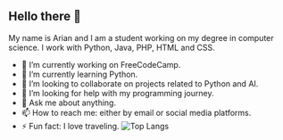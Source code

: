 ## Hello there 👋

My name is Arian and I am a student working on my degree in computer science. I work with Python, Java, PHP, HTML and CSS. 

- 🔭 I’m currently working on FreeCodeCamp.
- 🌱 I’m currently learning Python.
- 👯 I’m looking to collaborate on projects related to Python and AI.
- 🤔 I’m looking for help with my programming journey.
- 💬 Ask me about anything.
- 📫 How to reach me: either by email or social media platforms.
- ⚡ Fun fact: I love traveling.
![Top Langs](https://github-readme-stats.vercel.app/api/top-langs/?username=ariandk&layout=compact)
<!--
**ArianDK/ArianDK** is a ✨ _special_ ✨ repository because its `README.md` (this file) appears on your GitHub profile.
